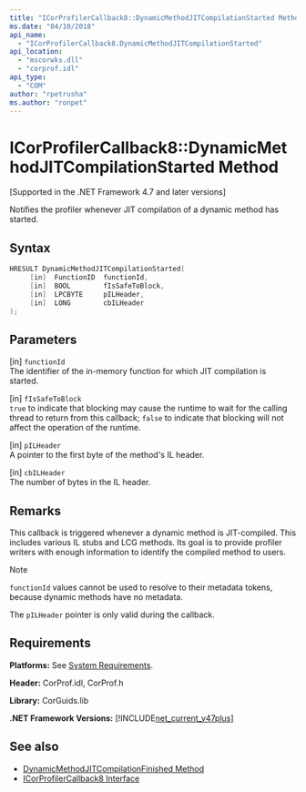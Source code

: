 ```yaml
---
title: "ICorProfilerCallback8::DynamicMethodJITCompilationStarted Method"
ms.date: "04/10/2018"
api_name: 
  - "ICorProfilerCallback8.DynamicMethodJITCompilationStarted"
api_location: 
  - "mscorwks.dll"
  - "corprof.idl"
api_type: 
  - "COM"
author: "rpetrusha"
ms.author: "ronpet"
---
```

# ICorProfilerCallback8::DynamicMethodJITCompilationStarted Method
[Supported in the .NET Framework 4.7 and later versions]  
  
Notifies the profiler whenever JIT compilation of a dynamic method has started.  
  
## Syntax  
  
```cpp  
HRESULT DynamicMethodJITCompilationStarted(  
     [in]  FunctionID  functionId,   
     [in]  BOOL        fIsSafeToBlock,   
     [in]  LPCBYTE     pILHeader,   
     [in]  LONG        cbILHeader   
);  
```  
  
## Parameters  
[in] `functionId`  
The identifier of the in-memory function for which JIT compilation is started.   

[in] `fIsSafeToBlock`   
`true` to indicate that blocking may cause the runtime to wait for the calling thread to return from this callback; `false` to indicate that blocking will not affect the operation of the runtime.  

[in] `pILHeader`    
A pointer to the first byte of the method's IL header.   

[in] `cbILHeader`    
The number of bytes in the IL header. 

## Remarks  

This callback is triggered whenever a dynamic method is JIT-compiled. This includes various IL stubs and LCG methods. Its goal is to provide profiler writers with enough information to identify the compiled method to users.

> [!NOTE]
> `functionId` values cannot be used to resolve to their metadata tokens, because dynamic methods have no metadata.

The `pILHeader` pointer is only valid during the callback.

## Requirements  
 **Platforms:** See [System Requirements](../../../../docs/framework/get-started/system-requirements.md).  
  
 **Header:** CorProf.idl, CorProf.h  
  
 **Library:** CorGuids.lib  
  
 **.NET Framework Versions:** [!INCLUDE[net_current_v47plus](../../../../includes/net-current-v47plus.md)]  
  
## See also

- [DynamicMethodJITCompilationFinished Method](icorprofilercallback8-dynamicmethodjitcompilationfinished-method.md)
- [ICorProfilerCallback8 Interface](icorprofilercallback8-interface.md)
